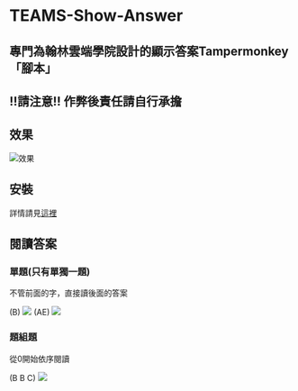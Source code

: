 # TEAMS-Show-Answer
## 專門為翰林雲端學院設計的顯示答案Tampermonkey「腳本」
## !!請注意!! 作弊後責任請自行承擔
## 效果
![效果](https://upload.cc/i1/2024/05/05/ZW92Jw.png)
## 安裝
詳情請見[這裡](https://github.com/KnowScratcher/TEAMS-Show-Answer/wiki/%E5%AE%89%E8%A3%9D)
## 閱讀答案
### 單題(只有單獨一題)
不管前面的字，直接讀後面的答案

(B)
![](https://upload.cc/i1/2024/05/05/IkWR7p.png)
(AE)
![](https://upload.cc/i1/2024/05/05/drniVA.png)
### 題組題
從0開始依序閱讀

(B B C)
![](https://upload.cc/i1/2024/05/05/WC9i6w.png)
